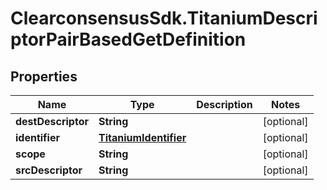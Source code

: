 # ClearconsensusSdk.TitaniumDescriptorPairBasedGetDefinition

## Properties

Name | Type | Description | Notes
------------ | ------------- | ------------- | -------------
**destDescriptor** | **String** |  | [optional] 
**identifier** | [**TitaniumIdentifier**](TitaniumIdentifier.md) |  | [optional] 
**scope** | **String** |  | [optional] 
**srcDescriptor** | **String** |  | [optional] 


